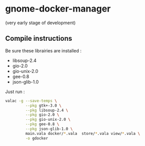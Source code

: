 # gnome-docker-manager

(very early stage of development)

## Compile instructions

Be sure these librairies are installed :

* libsoup-2.4
* gio-2.0
* gio-unix-2.0
* gee-0.8
* json-glib-1.0

Just run :

```bash
valac -g --save-temps \
         --pkg gtk+-3.0 \
         --pkg libsoup-2.4 \
         --pkg gio-2.0 \
         --pkg gio-unix-2.0 \
         --pkg gee-0.8 \
         --pkg json-glib-1.0 \
         main.vala docker/*.vala  store/*.vala view/*.vala \
         -o gdocker
```

